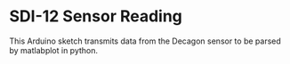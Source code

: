 # SDI-12 Sensor Reading
 This Arduino sketch transmits data from the Decagon sensor to be parsed by matlabplot in python.

